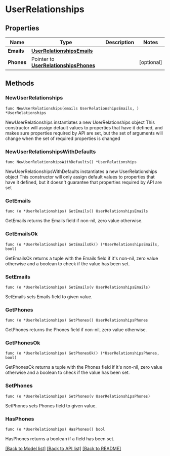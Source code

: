 # UserRelationships

## Properties

Name | Type | Description | Notes
------------ | ------------- | ------------- | -------------
**Emails** | [**UserRelationshipsEmails**](UserRelationshipsEmails.md) |  | 
**Phones** | Pointer to [**UserRelationshipsPhones**](UserRelationshipsPhones.md) |  | [optional] 

## Methods

### NewUserRelationships

`func NewUserRelationships(emails UserRelationshipsEmails, ) *UserRelationships`

NewUserRelationships instantiates a new UserRelationships object
This constructor will assign default values to properties that have it defined,
and makes sure properties required by API are set, but the set of arguments
will change when the set of required properties is changed

### NewUserRelationshipsWithDefaults

`func NewUserRelationshipsWithDefaults() *UserRelationships`

NewUserRelationshipsWithDefaults instantiates a new UserRelationships object
This constructor will only assign default values to properties that have it defined,
but it doesn't guarantee that properties required by API are set

### GetEmails

`func (o *UserRelationships) GetEmails() UserRelationshipsEmails`

GetEmails returns the Emails field if non-nil, zero value otherwise.

### GetEmailsOk

`func (o *UserRelationships) GetEmailsOk() (*UserRelationshipsEmails, bool)`

GetEmailsOk returns a tuple with the Emails field if it's non-nil, zero value otherwise
and a boolean to check if the value has been set.

### SetEmails

`func (o *UserRelationships) SetEmails(v UserRelationshipsEmails)`

SetEmails sets Emails field to given value.


### GetPhones

`func (o *UserRelationships) GetPhones() UserRelationshipsPhones`

GetPhones returns the Phones field if non-nil, zero value otherwise.

### GetPhonesOk

`func (o *UserRelationships) GetPhonesOk() (*UserRelationshipsPhones, bool)`

GetPhonesOk returns a tuple with the Phones field if it's non-nil, zero value otherwise
and a boolean to check if the value has been set.

### SetPhones

`func (o *UserRelationships) SetPhones(v UserRelationshipsPhones)`

SetPhones sets Phones field to given value.

### HasPhones

`func (o *UserRelationships) HasPhones() bool`

HasPhones returns a boolean if a field has been set.


[[Back to Model list]](../README.md#documentation-for-models) [[Back to API list]](../README.md#documentation-for-api-endpoints) [[Back to README]](../README.md)


